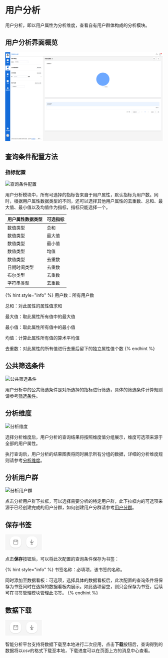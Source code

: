 # 用户分析

用户分析，即以用户属性为分析维度，查看自有用户群体构成的分析模块。

## 用户分析界面概览

![用户分析界面概览](../../.gitbook/assets/%E7%94%A8%E6%88%B7%E5%88%86%E6%9E%90.png)

## 查询条件配置方法

### 指标配置

![查询条件配置](../../.gitbook/assets/%E6%9F%A5%E8%AF%A2%E6%9D%A1%E4%BB%B6%E9%85%8D%E7%BD%AE%20\(2\).gif)

用户分析模块中，所有可选择的指标皆来自于用户属性，默认指标为用户数。同时，根据用户属性数据类型的不同，还可以选择其他用户属性的去重数、总和、最大值、最小值以及均值作为指标，指标只能选择一个。​

| 用户属性数据类型 | 可选指标 |
| -------- | ---- |
| 数值类型     | 总和   |
| 数值类型     | 最大值  |
| 数值类型     | 最小值  |
| 数值类型     | 均值   |
| 数值类型     | 去重数  |
| 日期时间类型   | 去重数  |
| 布尔类型     | 去重数  |
| 字符串类型    | 去重数  |

{% hint style="info" %}
用户数：所有用户数

总和：对此属性的属性值求和

最大值：取此属性所有值中的最大值

最小值：取此属性所有值中的最小值

均值：计算此属性所有值的算术平均值

去重数：对此属性的所有值进行去重后留下的独立属性值个数
{% endhint %}

## 公共筛选条件

![公共筛选条件](../../.gitbook/assets/%E5%85%AC%E5%85%B1%E7%AD%9B%E9%80%89%E6%9D%A1%E4%BB%B6%20\(4\).gif)

用户分析中的公共筛选条件是对所选择的指标进行筛选，具体的筛选条件计算规则请参考[筛选条件](../basic/filter.md)。

## 分析维度

![分析维度](../../.gitbook/assets/%E5%88%86%E6%9E%90%E7%BB%B4%E5%BA%A6%20\(4\).gif)

选择分析维度后，用户分析的查询结果将按照维度值分组展示，维度可选项来源于全部的用户属性。

执行查询后，用户分析的结果图表将同时展示所有分组的数据，详细的分析维度规则请参考[分析维度](../basic/dimension.md)。

## 分析用户群

![分析用户群](../../.gitbook/assets/%E5%88%86%E6%9E%90%E7%94%A8%E6%88%B7%E7%BE%A4%20\(6\).gif)

点击分析用户群下拉框，可以选择需要分析的特定用户群，此下拉框内的可选项来源于已经创建完成的用户分群，如何创建用户分群请参考[用户分群](../userdivision.md)。

## 保存书签

![保存与下载](../../.gitbook/assets/%E4%BF%9D%E5%AD%98%E4%B8%8E%E4%B8%8B%E8%BD%BD.png)

点击**保存**按钮后，可以将此次配置的查询条件保存为书签：

{% hint style="info" %}
书签名称：必填项，该书签的名称。

同时添加至数据看板：可选项，选择具体的数据看板后，此次配置的查询条件将保存为书签同时在选择的数据看板内展示。如此选项留空，则只会保存为书签，后续可在书签管理模块管理此书签。
{% endhint %}

## 数据下载

![保存与下载](../../.gitbook/assets/%E4%BF%9D%E5%AD%98%E4%B8%8E%E4%B8%8B%E8%BD%BD.png)

智能分析平台支持将数据下载至本地进行二次应用，点击**下载**按钮后，查询得到的数据将以csv的格式下载至本地，下载进度可以在页面上方的消息中心查看。
